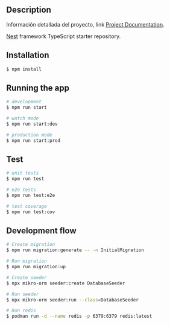 ## Description

Información detallada del proyecto, link [Project Documentation](https://docs.google.com/document/d/1xEZjv7BeK5caYlE6CbTgcD2VExi5BSZe4gDqh9GY1To/edit?usp=sharing).

[Nest](https://github.com/nestjs/nest) framework TypeScript starter repository.

## Installation

```bash
$ npm install
```

## Running the app

```bash
# development
$ npm run start

# watch mode
$ npm run start:dev

# production mode
$ npm run start:prod
```

## Test

```bash
# unit tests
$ npm run test

# e2e tests
$ npm run test:e2e

# test coverage
$ npm run test:cov
```

## Development flow

```bash
# Create migration
$ npm run migration:generate -- -n InitialMigration

# Run migration
$ npm run migration:up

# Create seeder
$ npx mikro-orm seeder:create DatabaseSeeder

# Run seeder
$ npx mikro-orm seeder:run --class=DatabaseSeeder

# Run redis
$ podman run -d --name redis -p 6379:6379 redis:latest
```
